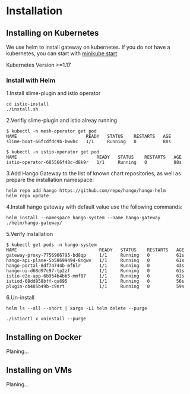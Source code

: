 # Installation

## Installing on Kubernetes

We use helm to install gateway on kubernetes. If you do not have a kubernetes, you can start with [minikube start](https://minikube.sigs.k8s.io/docs/start/)

Kubernetes Version >=1.17

### Install with Helm

1.Install slime-plugin and istio operator

```shell
cd istio-install
./install.sh
```

2.Verifiy slime-plugin and istio alreay running

```shell
$ kubectl -n mesh-operator get pod
NAME                          READY   STATUS    RESTARTS   AGE
slime-boot-66fcdfdc9b-bwwhc   1/1     Running   0          88s

$ kubectl -n istio-operator get pod
NAME                              READY   STATUS    RESTARTS   AGE
istio-operator-685566f48c-d8k9r   1/1     Running   0          88s
```

3.Add Hango Gateway to the list of known chart repositories, as well as prepare the installation namespace:

```shell
helm repo add hango https://github.com/repo/hango/hango-helm
helm repo update
```

4.Install hango gateway with default value use the following commands:

```shell
helm install --namespace hango-system --name hango-gateway ./helm/hango-gateway/ 
```

5.Verify installation

```shell
$ kubectl get pods -n hango-system
NAME                               READY   STATUS    RESTARTS   AGE
gateway-proxy-7756966795-bd8qp     1/1     Running   0          61s
hango-api-plane-5b58699494-8ngwv   1/1     Running   0          61s
hango-portal-8df74744b-mf6lr       1/1     Running   0          43s
hango-ui-d68d97c97-tp2zf           1/1     Running   0          61s
istio-e2e-app-6b954b4bb5-mmf87     1/1     Running   0          61s
istiod-68dd858bff-qs695            1/1     Running   0          56s
plugin-cb485b49b-c9nrt             1/1     Running   0          59s
```

6.Un-install

```shell
helm ls --all --short | xargs -L1 helm delete --purge

./istioctl x uninstall --purge
```

## Installing on Docker

Planing...

## Installing on VMs

Planing...
